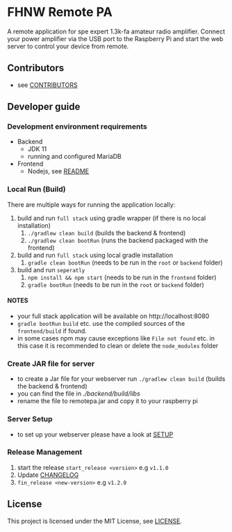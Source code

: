 # FHNW Remote PA
A remote application for spe expert 1.3k-fa amateur radio amplifier.
Connect your power amplifier via the USB port to the Raspberry Pi and start the web server to control your device from remote.

## Contributors
* see [CONTRIBUTORS](./CONTRIBUTORS.md)

## Developer guide

### Development environment requirements
* Backend
    * JDK 11
    * running and configured MariaDB
* Frontend
    * Nodejs, see [README](./frontend/README.md)

### Local Run (Build)
There are multiple ways for running the application locally: 

1. build and run `full stack` using gradle wrapper (if there is no local installation)
   1. `./gradlew clean build` (builds the backend & frontend)
   2. `./gradlew clean bootRun` (runs the backend packaged with the frontend)
2. build and run `full stack` using local gradle installation
   1. `gradle clean bootRun` (needs to be run in the `root` or `backend` folder)
3. build and run `seperatly` 
   1. `npm install && npm start` (needs to be run in the `frontend` folder)
   2. `gradle bootRun` (needs to be run in the `root` or `backend` folder)
   
#### NOTES
* your full stack application will be available on http://localhost:8080
* `gradle bootRun` `build` etc. use the compiled sources of the `frontend/build` if found.
* in some cases npm may cause exceptions like `File not found` etc. in this case it is recommended to clean or delete the `node_modules` folder


### Create JAR file for server
* to create a Jar file for your webserver run `./gradlew clean build` (builds the backend & frontend)
* you can find the file in *./backend/build/libs*
* rename the file to remotepa.jar and copy it to your raspberry pi

### Server Setup
* to set up your webserver please have a look at [SETUP](./SETUP.md)

### Release Management  
1. start the release `start_release <version>` e.g `v1.1.0`
2. Update [CHANGELOG](./CHANGELOG.md)
4. `fin_release <new-version>` e.g `v1.2.0`

## License
This project is licensed under the MIT License, see [LICENSE](LICENSE).
